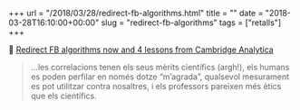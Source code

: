 +++
url = "/2018/03/28/redirect-fb-algorithms.html"
title = ""
date = "2018-03-28T16:10:00+00:00"
slug = "redirect-fb-algorithms"
tags = ["retalls"]
+++

📎 [Redirect FB algorithms now and 4 lessons from Cambridge Analytica](http://ignatiawebs.blogspot.com.es/2018/03/redirect-fb-algorithms-now-and-4.html)

> …les correlacions tenen els seus mèrits científics (argh!), els humans es poden perfilar en només dotze “m’agrada”, qualsevol mesurament es pot utilitzar contra nosaltres, i els professors pareixen més ètics que els científics.